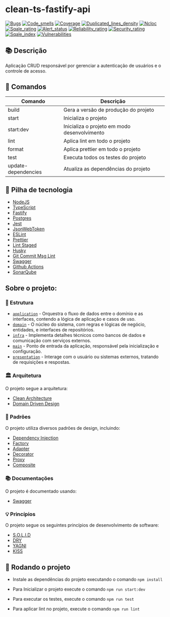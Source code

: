 # clean-ts-fastify-api

[![Bugs](https://sonarcloud.io/api/project_badges/measure?project=handrespatrick_clean-ts-fastify-api&metric=bugs&token=c209703b233c7d1214fab23e6ad14835dbd216d5)](https://sonarcloud.io/summary/new_code?id=handrespatrick_clean-ts-fastify-api) [![Code_smells](https://sonarcloud.io/api/project_badges/measure?project=handrespatrick_clean-ts-fastify-api&metric=code_smells&token=c209703b233c7d1214fab23e6ad14835dbd216d5)](https://sonarcloud.io/summary/new_code?id=handrespatrick_clean-ts-fastify-api) [![Coverage](https://sonarcloud.io/api/project_badges/measure?project=handrespatrick_clean-ts-fastify-api&metric=coverage&token=c209703b233c7d1214fab23e6ad14835dbd216d5)](https://sonarcloud.io/summary/new_code?id=handrespatrick_clean-ts-fastify-api) [![Duplicated_lines_density](https://sonarcloud.io/api/project_badges/measure?project=handrespatrick_clean-ts-fastify-api&metric=duplicated_lines_density&token=c209703b233c7d1214fab23e6ad14835dbd216d5)](https://sonarcloud.io/summary/new_code?id=handrespatrick_clean-ts-fastify-api) [![Ncloc](https://sonarcloud.io/api/project_badges/measure?project=handrespatrick_clean-ts-fastify-api&metric=ncloc&token=c209703b233c7d1214fab23e6ad14835dbd216d5)](https://sonarcloud.io/summary/new_code?id=handrespatrick_clean-ts-fastify-api) [![Sqale_rating](https://sonarcloud.io/api/project_badges/measure?project=handrespatrick_clean-ts-fastify-api&metric=sqale_rating&token=c209703b233c7d1214fab23e6ad14835dbd216d5)](https://sonarcloud.io/summary/new_code?id=handrespatrick_clean-ts-fastify-api) [![Alert_status](https://sonarcloud.io/api/project_badges/measure?project=handrespatrick_clean-ts-fastify-api&metric=alert_status&token=c209703b233c7d1214fab23e6ad14835dbd216d5)](https://sonarcloud.io/summary/new_code?id=handrespatrick_clean-ts-fastify-api) [![Reliability_rating](https://sonarcloud.io/api/project_badges/measure?project=handrespatrick_clean-ts-fastify-api&metric=reliability_rating&token=c209703b233c7d1214fab23e6ad14835dbd216d5)](https://sonarcloud.io/summary/new_code?id=handrespatrick_clean-ts-fastify-api) [![Security_rating](https://sonarcloud.io/api/project_badges/measure?project=handrespatrick_clean-ts-fastify-api&metric=security_rating&token=c209703b233c7d1214fab23e6ad14835dbd216d5)](https://sonarcloud.io/summary/new_code?id=handrespatrick_clean-ts-fastify-api) [![Sqale_index](https://sonarcloud.io/api/project_badges/measure?project=handrespatrick_clean-ts-fastify-api&metric=sqale_index&token=c209703b233c7d1214fab23e6ad14835dbd216d5)](https://sonarcloud.io/summary/new_code?id=handrespatrick_clean-ts-fastify-api) [![Vulnerabilities](https://sonarcloud.io/api/project_badges/measure?project=handrespatrick_clean-ts-fastify-api&metric=vulnerabilities&token=c209703b233c7d1214fab23e6ad14835dbd216d5)](https://sonarcloud.io/summary/new_code?id=handrespatrick_clean-ts-fastify-api)

## 📚 Descrição

Aplicação CRUD responsável por gerenciar a autenticação de usuários e o controle de acesso.

## 🎯 Comandos

| Comando             | Descrição                                    |
| ------------------- | -------------------------------------------- |
| build               | Gera a versão de produção do projeto         |
| start               | Inicializa o projeto                         |
| start:dev           | Inicializa o projeto em modo desenvolvimento |
| lint                | Aplica lint em todo o projeto                |
| format              | Aplica prettier em todo o projeto            |
| test                | Executa todos os testes do projeto           |
| update-dependencies | Atualiza as dependências do projeto          |

## 🍂 Pilha de tecnologia

- [NodeJS](https://nodejs.org/en)
- [TypeScript](https://www.typescriptlang.org)
- [Fastify](https://www.fastify.io)
- [Postgres](https://www.postgresql.org)
- [Jest](https://jestjs.io)
- [JsonWebToken](https://www.npmjs.com/package/jsonwebtoken)
- [ESLint](https://eslint.org)
- [Prettier](https://prettier.io)
- [Lint Staged](https://github.com/okonet/lint-staged#readme)
- [Husky](https://typicode.github.io/husky)
- [Git Commit Msg Lint](https://www.npmjs.com/package/git-commit-msg-linter)
- [Swagger](https://swagger.io)
- [Github Actions](https://docs.github.com/pt/actions)
- [SonarQube](https://www.sonarqube.org)

## Sobre o projeto:

### 📁 Estrutura

- [`application`](./src/application) - Orquestra o fluxo de dados entre o domínio e as interfaces, contendo a lógica de aplicação e casos de uso.
- [`domain`](./src/domain) - O núcleo do sistema, com regras e lógicas de negócio, entidades, e interfaces de repositórios.
- [`infra`](./src/infra) - Implementa detalhes técnicos como bancos de dados e comunicação com serviços externos.
- [`main`](./src/main) - Ponto de entrada da aplicação, responsável pela inicialização e configuração.
- [`presentation`](./src/presentation) - Interage com o usuário ou sistemas externos, tratando de requisições e respostas.

### 🏛️ Arquitetura

O projeto segue a arquitetura:

- [Clean Architecture](https://blog.cleancoder.com/uncle-bob/2012/08/13/the-clean-architecture.html)
- [Domain Driven Design](https://en.wikipedia.org/wiki/Domain-driven_design)

### 🧩 Padrões

O projeto utiliza diversos padrões de design, incluindo:

- [Dependency Injection](https://en.wikipedia.org/wiki/Dependency_injection)
- [Factory](https://en.wikipedia.org/wiki/Factory_method_pattern)
- [Adapter](https://en.wikipedia.org/wiki/Adapter_pattern)
- [Decorator](https://en.wikipedia.org/wiki/Decorator_pattern)
- [Proxy](https://en.wikipedia.org/wiki/Proxy_pattern)
- [Composite](https://en.wikipedia.org/wiki/Composite_pattern)

### 📚 Documentações

O projeto é documentado usando:

- [Swagger](https://swagger.io/docs/specification/about/)

### 💡 Princípios

O projeto segue os seguintes princípios de desenvolvimento de software:

- [S.O.L.I.D](https://en.wikipedia.org/wiki/SOLID)
- [DRY](https://en.wikipedia.org/wiki/Don%27t_repeat_yourself)
- [YAGNI](https://en.wikipedia.org/wiki/You_aren%27t_gonna_need_it)
- [KISS](https://en.wikipedia.org/wiki/KISS_principle)

## 🏃 Rodando o projeto

- Instale as dependências do projeto executando o comando `npm install`

- Para Inicializar o projeto execute o comando `npm run start:dev`

- Para executar os testes, execute o comando `npm run test`

- Para aplicar lint no projeto, execute o comando `npm run lint`
